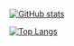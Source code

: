 [![GitHub stats](https://github-readme-stats.vercel.app/api?username=kcamcam&show_icons=true&theme=dracula&include_all_commits=true&count_private=true)](https://github.com/kcamcam/kcamcam)

[![Top Langs](https://github-readme-stats.vercel.app/api/top-langs/?username=kcamcam&layout=compact&langs_count=7&theme=dracula&count_private=true)](https://github.com/kcamcam/kcamcam)
